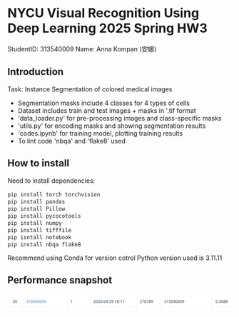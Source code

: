 # NYCU Visual Recognition Using Deep Learning 2025 Spring HW3

StudentID: 313540009
Name: Anna Kompan (安娜)

## Introduction

Task: Instance Segmentation of colored medical images

- Segmentation masks include 4 classes for 4 types of cells
- Dataset includes train and test images + masks in '.tif format
- 'data_loader.py' for pre-processing images and class-specific masks
- 'utils.py' for encoding masks and showing segmentation results
- 'codes.ipynb' for training model, plotting training results
- To lint code 'nbqa' and 'flake8' used

## How to install

Need to install dependencies:

```
pip install torch torchvision
pip install pandas
pip install Pillow
pip install pycocotools
pip install numpy
pip install tifffile
pip isntall notebook
pip install nbqa flake8
```

Recommend using Conda for version cotrol
Python version used is 3.11.11

## Performance snapshot

![Performance snapshot](./performance_snapshot.png)
